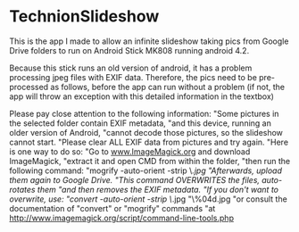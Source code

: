 # TechnionSlideshow
This is the app I made to allow an infinite slideshow taking pics from Google Drive folders 
to run on Android Stick MK808 running android 4.2.

Because this stick runs an old version of android, it has a problem processing jpeg files with EXIF data.
Therefore, the pics need to be pre-processed as follows, before the app can run without a problem (if not, the app will throw an exception
with this detailed information in the textbox)

Please pay close attention to the following information:
                                "Some pictures in the selected folder contain EXIF metadata, 
                                "and this device, running an older version of Android, 
                                "cannot decode those pictures, so the slideshow cannot start.
                                "Please clear ALL EXIF data from pictures and try again.
                                "Here is one way to do so:
                                "Go to www.ImageMagick.org and download ImageMagick,
                                "extract it and open  CMD from within the folder,
                                "then run the following command:
                                "mogrify -auto-orient -strip <folder of pictures>\\*.jpg
                                "Afterwards, upload them again to Google Drive.
                                "This command OVERWRITES the files, auto-rotates them
                                "and then removes the EXIF metadata.
                                "If you don't want to overwrite, use:
                                "convert -auto-orient -strip <original folder of pictures>\\*.jpg 
                                "<target folder of pictures>\\%04d.jpg
                                "or consult the documentation of \"convert\" or \"mogrify\" commands
                                "at http://www.imagemagick.org/script/command-line-tools.php
